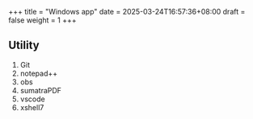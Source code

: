 +++
title = "Windows app"
date = 2025-03-24T16:57:36+08:00
draft = false
weight = 1
+++

<!--more--> 

## Utility
1. Git
2. notepad++
3. obs
4. sumatraPDF
5. vscode
6. xshell7